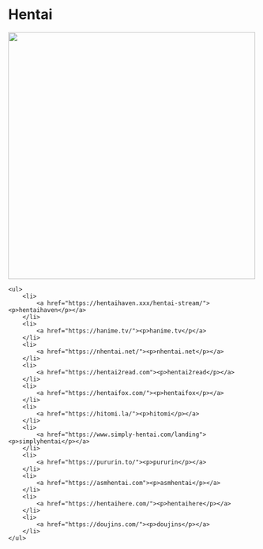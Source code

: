 <!DOCTYPE html>
<html lang="de">
<head>
    <meta charset="UTF-8">
    <title>Hentai</title>
    <style>
        img {
            width: 500px;
        }
        p{
            font-size: 30px;
        }
    </style>
</head>
 <body>
    <h1>Hentai</h1>
    <a href="https://hentaihaven.xxx/watch/overflow/"><img src="ayanaof.jpg" <br></a>
    
    <ul>
        <li>
            <a href="https://hentaihaven.xxx/hentai-stream/"><p>hentaihaven</p></a>
        </li>
        <li>
            <a href="https://hanime.tv/"><p>hanime.tv</p</a>
        </li>
        <li>
            <a href="https://nhentai.net/"><p>nhentai.net</p></a>
        </li>
        <li>
            <a href="https://hentai2read.com"><p>hentai2read</p></a>
        </li>
        <li>
            <a href="https://hentaifox.com/"><p>hentaifox</p></a>
        </li>
        <li>
            <a href="https://hitomi.la/"><p>hitomi</p></a>
        </li>
        <li>
            <a href="https://www.simply-hentai.com/landing"><p>simplyhentai</p></a>
        </li>
        <li>
            <a href="https://pururin.to/"><p>pururin</p></a>
        </li>
        <li>
            <a href="https://asmhentai.com"><p>asmhentai</p></a>
        </li>
        <li>
            <a href="https://hentaihere.com/"><p>hentaihere</p></a>
        </li>
        <li>
            <a href="https://doujins.com/"><p>doujins</p></a>
        </li>
    </ul>
    
 </body>
